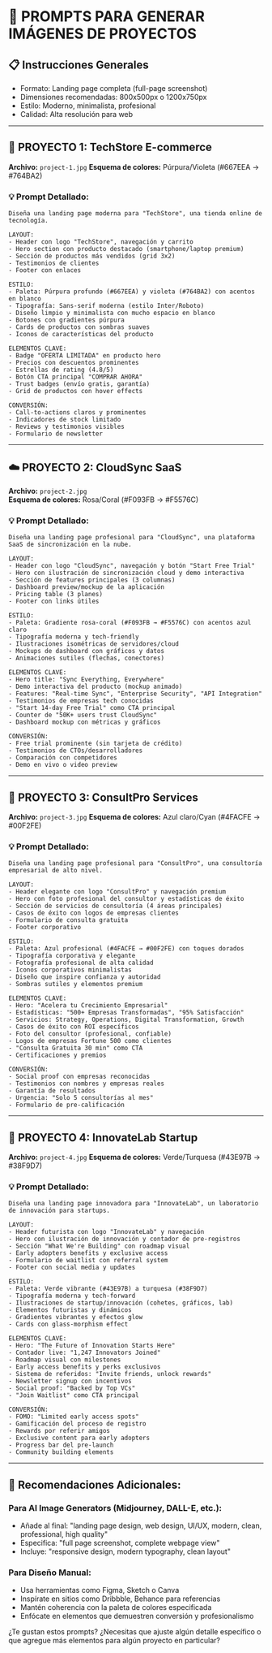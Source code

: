 # 🎯 PROMPTS PARA GENERAR IMÁGENES DE PROYECTOS

## 📋 Instrucciones Generales
- Formato: Landing page completa (full-page screenshot)
- Dimensiones recomendadas: 800x500px o 1200x750px
- Estilo: Moderno, minimalista, profesional
- Calidad: Alta resolución para web

---

## 🛒 PROYECTO 1: TechStore E-commerce
**Archivo:** `project-1.jpg`
**Esquema de colores:** Púrpura/Violeta (#667EEA → #764BA2)

### 💡 Prompt Detallado:
```
Diseña una landing page moderna para "TechStore", una tienda online de tecnología. 

LAYOUT:
- Header con logo "TechStore", navegación y carrito
- Hero section con producto destacado (smartphone/laptop premium)
- Sección de productos más vendidos (grid 3x2)
- Testimonios de clientes
- Footer con enlaces

ESTILO:
- Paleta: Púrpura profundo (#667EEA) y violeta (#764BA2) con acentos en blanco
- Tipografía: Sans-serif moderna (estilo Inter/Roboto)
- Diseño limpio y minimalista con mucho espacio en blanco
- Botones con gradientes púrpura
- Cards de productos con sombras suaves
- Iconos de características del producto

ELEMENTOS CLAVE:
- Badge "OFERTA LIMITADA" en producto hero
- Precios con descuentos prominentes
- Estrellas de rating (4.8/5)
- Botón CTA principal "COMPRAR AHORA"
- Trust badges (envío gratis, garantía)
- Grid de productos con hover effects

CONVERSIÓN:
- Call-to-actions claros y prominentes
- Indicadores de stock limitado
- Reviews y testimonios visibles
- Formulario de newsletter
```

---

## ☁️ PROYECTO 2: CloudSync SaaS
**Archivo:** `project-2.jpg`  
**Esquema de colores:** Rosa/Coral (#F093FB → #F5576C)

### 💡 Prompt Detallado:
```
Diseña una landing page profesional para "CloudSync", una plataforma SaaS de sincronización en la nube.

LAYOUT:
- Header con logo "CloudSync", navegación y botón "Start Free Trial"
- Hero con ilustración de sincronización cloud y demo interactiva
- Sección de features principales (3 columnas)
- Dashboard preview/mockup de la aplicación
- Pricing table (3 planes)
- Footer con links útiles

ESTILO:
- Paleta: Gradiente rosa-coral (#F093FB → #F5576C) con acentos azul claro
- Tipografía moderna y tech-friendly
- Ilustraciones isométricas de servidores/cloud
- Mockups de dashboard con gráficos y datos
- Animaciones sutiles (flechas, conectores)

ELEMENTOS CLAVE:
- Hero title: "Sync Everything, Everywhere"
- Demo interactiva del producto (mockup animado)
- Features: "Real-time Sync", "Enterprise Security", "API Integration"
- Testimonios de empresas tech conocidas
- "Start 14-day Free Trial" como CTA principal
- Counter de "50K+ users trust CloudSync"
- Dashboard mockup con métricas y gráficos

CONVERSIÓN:
- Free trial prominente (sin tarjeta de crédito)
- Testimonios de CTOs/desarrolladores
- Comparación con competidores
- Demo en vivo o video preview
```

---

## 🏢 PROYECTO 3: ConsultPro Services
**Archivo:** `project-3.jpg`
**Esquema de colores:** Azul claro/Cyan (#4FACFE → #00F2FE)

### 💡 Prompt Detallado:
```
Diseña una landing page profesional para "ConsultPro", una consultoría empresarial de alto nivel.

LAYOUT:
- Header elegante con logo "ConsultPro" y navegación premium
- Hero con foto profesional del consultor y estadísticas de éxito
- Sección de servicios de consultoría (4 áreas principales)
- Casos de éxito con logos de empresas clientes
- Formulario de consulta gratuita
- Footer corporativo

ESTILO:
- Paleta: Azul profesional (#4FACFE → #00F2FE) con toques dorados
- Tipografía corporativa y elegante
- Fotografía profesional de alta calidad
- Iconos corporativos minimalistas
- Diseño que inspire confianza y autoridad
- Sombras sutiles y elementos premium

ELEMENTOS CLAVE:
- Hero: "Acelera tu Crecimiento Empresarial"
- Estadísticas: "500+ Empresas Transformadas", "95% Satisfacción"
- Servicios: Strategy, Operations, Digital Transformation, Growth
- Casos de éxito con ROI específicos
- Foto del consultor (profesional, confiable)
- Logos de empresas Fortune 500 como clientes
- "Consulta Gratuita 30 min" como CTA
- Certificaciones y premios

CONVERSIÓN:
- Social proof con empresas reconocidas
- Testimonios con nombres y empresas reales
- Garantía de resultados
- Urgencia: "Solo 5 consultorías al mes"
- Formulario de pre-calificación
```

---

## 🚀 PROYECTO 4: InnovateLab Startup  
**Archivo:** `project-4.jpg`
**Esquema de colores:** Verde/Turquesa (#43E97B → #38F9D7)

### 💡 Prompt Detallado:
```
Diseña una landing page innovadora para "InnovateLab", un laboratorio de innovación para startups.

LAYOUT:
- Header futurista con logo "InnovateLab" y navegación
- Hero con ilustración de innovación y contador de pre-registros
- Sección "What We're Building" con roadmap visual
- Early adopters benefits y exclusive access
- Formulario de waitlist con referral system
- Footer con social media y updates

ESTILO:
- Paleta: Verde vibrante (#43E97B) a turquesa (#38F9D7)
- Tipografía moderna y tech-forward
- Ilustraciones de startup/innovación (cohetes, gráficos, lab)
- Elementos futuristas y dinámicos
- Gradientes vibrantes y efectos glow
- Cards con glass-morphism effect

ELEMENTOS CLAVE:
- Hero: "The Future of Innovation Starts Here"
- Contador live: "1,247 Innovators Joined"
- Roadmap visual con milestones
- Early access benefits y perks exclusivos
- Sistema de referidos: "Invite friends, unlock rewards"
- Newsletter signup con incentivos
- Social proof: "Backed by Top VCs"
- "Join Waitlist" como CTA principal

CONVERSIÓN:
- FOMO: "Limited early access spots"
- Gamificación del proceso de registro
- Rewards por referir amigos
- Exclusive content para early adopters
- Progress bar del pre-launch
- Community building elements
```

---

## 🎨 Recomendaciones Adicionales:

### Para AI Image Generators (Midjourney, DALL-E, etc.):
- Añade al final: "landing page design, web design, UI/UX, modern, clean, professional, high quality"
- Especifica: "full page screenshot, complete webpage view"
- Incluye: "responsive design, modern typography, clean layout"

### Para Diseño Manual:
- Usa herramientas como Figma, Sketch o Canva
- Inspírate en sitios como Dribbble, Behance para referencias
- Mantén coherencia con la paleta de colores especificada
- Enfócate en elementos que demuestren conversión y profesionalismo

¿Te gustan estos prompts? ¿Necesitas que ajuste algún detalle específico o que agregue más elementos para algún proyecto en particular?
